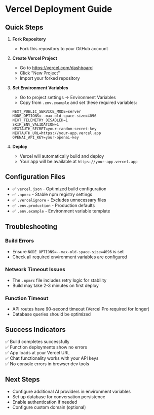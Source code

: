 # Vercel Deployment Guide

## Quick Steps

1. **Fork Repository**
   - Fork this repository to your GitHub account

2. **Create Vercel Project**
   - Go to <https://vercel.com/dashboard>
   - Click "New Project"
   - Import your forked repository

3. **Set Environment Variables**
   - Go to project settings → Environment Variables
   - Copy from `.env.example` and set these required variables:

   ```
   NEXT_PUBLIC_SERVICE_MODE=server
   NODE_OPTIONS=--max-old-space-size=4096
   NEXT_TELEMETRY_DISABLED=1
   SKIP_ENV_VALIDATION=1
   NEXTAUTH_SECRET=your-random-secret-key
   NEXTAUTH_URL=https://your-app.vercel.app
   OPENAI_API_KEY=your-openai-key
   ```

4. **Deploy**
   - Vercel will automatically build and deploy
   - Your app will be available at `https://your-app.vercel.app`

## Configuration Files

- ✅ `vercel.json` - Optimized build configuration
- ✅ `.npmrc` - Stable npm registry settings
- ✅ `.vercelignore` - Excludes unnecessary files
- ✅ `.env.production` - Production defaults
- ✅ `.env.example` - Environment variable template

## Troubleshooting

### Build Errors

- Ensure `NODE_OPTIONS=--max-old-space-size=4096` is set
- Check all required environment variables are configured

### Network Timeout Issues

- The `.npmrc` file includes retry logic for stability
- Build may take 2-3 minutes on first deploy

### Function Timeout

- API routes have 60-second timeout (Vercel Pro required for longer)
- Database queries should be optimized

## Success Indicators

✅ Build completes successfully\
✅ Function deployments show no errors\
✅ App loads at your Vercel URL\
✅ Chat functionality works with your API keys\
✅ No console errors in browser dev tools

## Next Steps

- Configure additional AI providers in environment variables
- Set up database for conversation persistence
- Enable authentication if needed
- Configure custom domain (optional)
